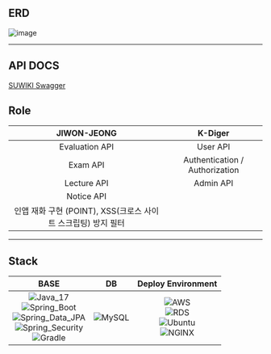 ## ERD

![image](https://github.com/uswLectureEvaluation/Backend-Remaster/assets/60564431/6f1bb783-aa4d-457d-a6f5-c96a6dcb2aad)

---

## API DOCS

[SUWIKI Swagger](https://api.suwiki.kr/swagger-ui/index.html#/)
    
## Role

|JIWON-JEONG|K-Diger|
|:---:|:---:|
|Evaluation API|User API|
|Exam API|Authentication / Authorization|
|Lecture API|Admin API|
|Notice API||
|인앱 재화 구현 (POINT), XSS(크로스 사이트 스크립팅) 방지 필터||

---

## Stack

|BASE|DB|Deploy Environment|
|:---:|:---:|:---:|
|![Java_17](https://img.shields.io/badge/java11-red?style=flat-square&logo=java&logoColor=white) <br>![Spring_Boot](https://img.shields.io/badge/Spring_Boot-6DB33F.svg?style=flat-square&logo=spring&logoColor=white) <br>![Spring_Data_JPA](https://img.shields.io/badge/Spring_Data_JPA-6DB33F.svg?style=flat-square&logo=spring&logoColor=white)<br>![Spring_Security](https://img.shields.io/badge/Spring_Security-6DB33F.svg?style=flat-square&logo=spring&logoColor=white)<br>![Gradle](https://img.shields.io/badge/Gradle-02303A.svg?style=flat-square&logo=Gradle&logoColor=white)|![MySQL](https://img.shields.io/badge/MySQL-4479A1.svg?style=flat-square&logo=Mysql&logoColor=white)|![AWS](https://img.shields.io/badge/AWS-232F3E.svg?style=flat-square&logo=Amazon-AWS&logoColor=white)<br>![RDS](https://img.shields.io/badge/RDS-232F3E.svg?style=flat-square&logo=mysql&logoColor=#232F3E)<br>![Ubuntu](https://img.shields.io/badge/Ubuntu-FCC624.svg?style=flat-square&logo=Ubuntu&logoColor=#E95420)<br>![NGINX](https://img.shields.io/badge/NGINX-269539.svg?style=flat-square&logo=NGINX&logoColor=white)|
